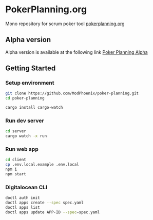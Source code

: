 # PokerPlanning.org

Mono repository for scrum poker tool [pokerplanning.org](https://pokerplanning.org/)

## Alpha version

Alpha version is available at the following link [Poker Planning Alpha](https://poker-planning-39gkk.ondigitalocean.app/)

## Getting Started

### Setup environment

```sh
git clone https://github.com/ModPhoenix/poker-planning.git
cd poker-planning

cargo install cargo-watch
```

### Run dev server

```sh
cd server
cargo watch -x run
```

### Run web app

```sh
cd client
cp .env.local.example .env.local
npm i
npm start
```

### Digitalocean CLI

```sh
doctl auth init
doctl apps create --spec spec.yaml
doctl apps list
doctl apps update APP-ID --spec=spec.yaml
```

